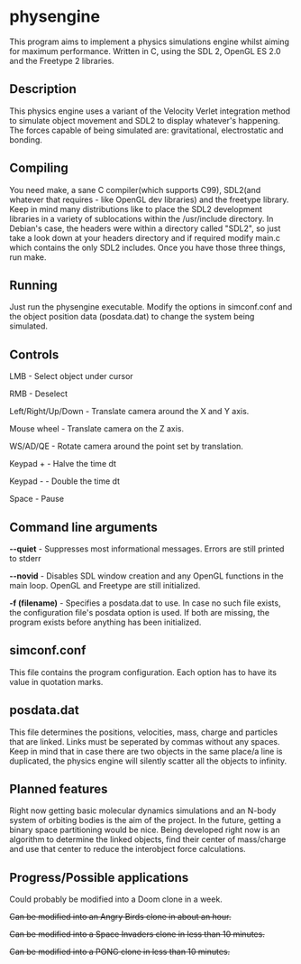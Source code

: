 physengine
=================

This program aims to implement a physics simulations engine whilst aiming for maximum performance. Written in C, using the SDL 2, OpenGL ES 2.0 and the Freetype 2 libraries.

Description
-----------
This physics engine uses a variant of the Velocity Verlet integration method to simulate object movement and SDL2 to display whatever's happening. The forces capable of being simulated are: gravitational, electrostatic and bonding.

Compiling
---------
You need make, a sane C compiler(which supports C99), SDL2(and whatever that requires - like OpenGL dev libraries) and the freetype library. Keep in mind many distributions like to place the SDL2 development libraries in a variety of sublocations within the /usr/include directory. In Debian's case, the headers were within a directory called "SDL2", so just take a look down at your headers directory and if required modify main.c which contains the only SDL2 includes.
Once you have those three things, run make.

Running
-------
Just run the physengine executable. Modify the options in simconf.conf and the object position data (posdata.dat) to change the system being simulated.

Controls
--------
LMB   - Select object under cursor

RMB   - Deselect

Left/Right/Up/Down - Translate camera around the X and Y axis.

Mouse wheel - Translate camera on the Z axis.

WS/AD/QE - Rotate camera around the point set by translation.

Keypad +  - Halve the time dt

Keypad - - Double the time dt

Space - Pause

Command line arguments
----------------------
**--quiet** - Suppresses most informational messages. Errors are still printed to stderr

**--novid** - Disables SDL window creation and any OpenGL functions in the main loop. OpenGL and Freetype are still initialized.

**-f (filename)** - Specifies a posdata.dat to use. In case no such file exists, the configuration file's posdata option is used. If both are missing, the program exists before anything has been initialized.

simconf.conf
------------
This file contains the program configuration. Each option has to have its value in quotation marks.

posdata.dat
-----------
This file determines the positions, velocities, mass, charge and particles that are linked. Links must be seperated by commas without any spaces. Keep in mind that in case there are two objects in the same place/a line is duplicated, the physics engine will silently scatter all the objects to infinity.

Planned features
----------------
Right now getting basic molecular dynamics simulations and an N-body system of orbiting bodies is the aim of the project. In the future, getting a binary space partitioning would be nice.
Being developed right now is an algorithm to determine the linked objects, find their center of mass/charge and use that center to reduce the interobject force calculations.

Progress/Possible applications
------------------------------
Could probably be modified into a Doom clone in a week.

~~Can be modified into an Angry Birds clone in about an hour.~~

~~Can be modified into a Space Invaders clone in less than 10 minutes.~~

~~Can be modified into a PONG clone in less than 10 minutes.~~
